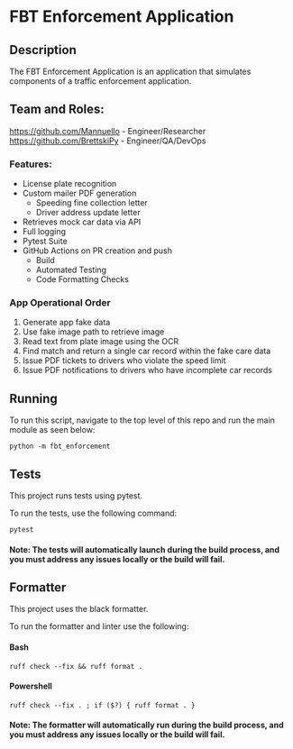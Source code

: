 # FBT Enforcement Application

## Description
The FBT Enforcement Application is an application that simulates components of a traffic enforcement application. 

## Team and Roles: 
https://github.com/Mannuello - Engineer/Researcher
https://github.com/BrettskiPy - Engineer/QA/DevOps

### Features:
- License plate recognition
- Custom mailer PDF generation
    - Speeding fine collection letter
    - Driver address update letter
- Retrieves mock car data via API
- Full logging
- Pytest Suite
- GitHub Actions on PR creation and push
    - Build
    - Automated Testing
    - Code Formatting Checks  

### App Operational Order
1. Generate app fake data
2. Use fake image path to retrieve image
3. Read text from plate image using the OCR
4. Find match and return a single car record within the fake care data
5. Issue PDF tickets to drivers who violate the speed limit
6. Issue PDF notifications to drivers who have incomplete car records

## Running
To run this script, navigate to the top level of this repo and run the main module as seen below:

```
python -m fbt_enforcement
```

## Tests
This project runs tests using pytest.

To run the tests, use the following command:
```
pytest
```
#### Note: The tests will automatically launch during the build process, and you must address any issues locally or the build will fail.

## Formatter
This project uses the black formatter.

To run the formatter and linter use the following:

#### Bash
```
ruff check --fix && ruff format .
```
#### Powershell
```
ruff check --fix . ; if ($?) { ruff format . }
```
#### Note: The formatter will automatically run during the build process, and you must address any issues locally or the build will fail.
